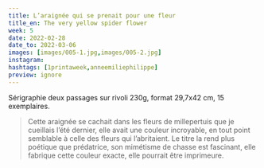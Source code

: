 ```yaml
---
title: L’araignée qui se prenait pour une fleur 
title_en: The very yellow spider flower
week: 5
date: 2022-02-28
date_to: 2022-03-06
images: [images/005-1.jpg,images/005-2.jpg]
instagram:
hashtags: [1printaweek,anneemiliephilippe]
preview: ignore
---
```

Sérigraphie deux passages sur rivoli 230g, format 29,7x42 cm, 15 exemplaires.

> Cette araignée se cachait dans les fleurs de millepertuis que je cueillais l’été dernier, elle avait une couleur incroyable, en tout point semblable à celle des fleurs qui l’abritaient. Le titre la rend plus poétique que prédatrice, son mimétisme de chasse est fascinant, elle fabrique cette couleur exacte, elle pourrait être imprimeure.